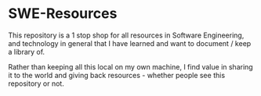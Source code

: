 # SWE-Resources
This repository is a 1 stop shop for all resources in Software Engineering, and technology in general that I have learned and want to document / keep a library of. 

Rather than keeping all this local on my own machine, I find value in sharing it to the world and giving back resources - whether people see this repository or not.
